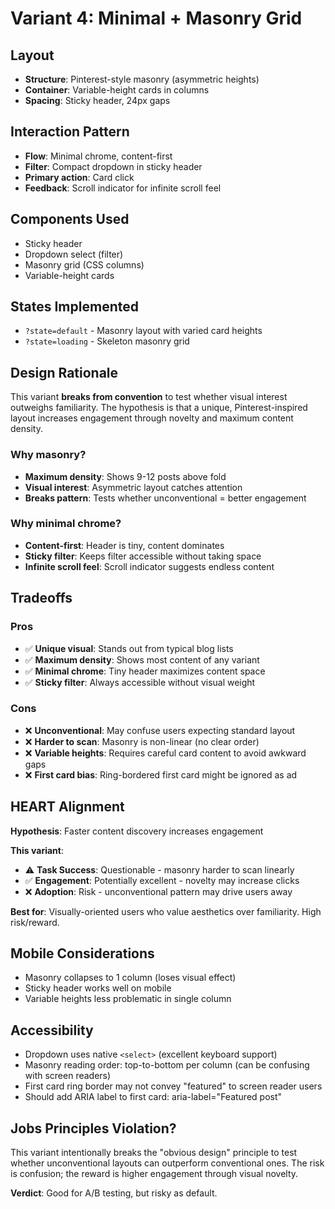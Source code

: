 # Variant 4: Minimal + Masonry Grid

## Layout
- **Structure**: Pinterest-style masonry (asymmetric heights)
- **Container**: Variable-height cards in columns
- **Spacing**: Sticky header, 24px gaps

## Interaction Pattern
- **Flow**: Minimal chrome, content-first
- **Filter**: Compact dropdown in sticky header
- **Primary action**: Card click
- **Feedback**: Scroll indicator for infinite scroll feel

## Components Used
- Sticky header
- Dropdown select (filter)
- Masonry grid (CSS columns)
- Variable-height cards

## States Implemented
- `?state=default` - Masonry layout with varied card heights
- `?state=loading` - Skeleton masonry grid

## Design Rationale

This variant **breaks from convention** to test whether visual interest outweighs familiarity. The hypothesis is that a unique, Pinterest-inspired layout increases engagement through novelty and maximum content density.

### Why masonry?
- **Maximum density**: Shows 9-12 posts above fold
- **Visual interest**: Asymmetric layout catches attention
- **Breaks pattern**: Tests whether unconventional = better engagement

### Why minimal chrome?
- **Content-first**: Header is tiny, content dominates
- **Sticky filter**: Keeps filter accessible without taking space
- **Infinite scroll feel**: Scroll indicator suggests endless content

## Tradeoffs

### Pros
- ✅ **Unique visual**: Stands out from typical blog lists
- ✅ **Maximum density**: Shows most content of any variant
- ✅ **Minimal chrome**: Tiny header maximizes content space
- ✅ **Sticky filter**: Always accessible without visual weight

### Cons
- ❌ **Unconventional**: May confuse users expecting standard layout
- ❌ **Harder to scan**: Masonry is non-linear (no clear order)
- ❌ **Variable heights**: Requires careful card content to avoid awkward gaps
- ❌ **First card bias**: Ring-bordered first card might be ignored as ad

## HEART Alignment

**Hypothesis**: Faster content discovery increases engagement

**This variant**:
- ⚠️ **Task Success**: Questionable - masonry harder to scan linearly
- ✅ **Engagement**: Potentially excellent - novelty may increase clicks
- ❌ **Adoption**: Risk - unconventional pattern may drive users away

**Best for**: Visually-oriented users who value aesthetics over familiarity. High risk/reward.

## Mobile Considerations

- Masonry collapses to 1 column (loses visual effect)
- Sticky header works well on mobile
- Variable heights less problematic in single column

## Accessibility

- Dropdown uses native `<select>` (excellent keyboard support)
- Masonry reading order: top-to-bottom per column (can be confusing with screen readers)
- First card ring border may not convey "featured" to screen reader users
- Should add ARIA label to first card: aria-label="Featured post"

## Jobs Principles Violation?

This variant intentionally breaks the "obvious design" principle to test whether unconventional layouts can outperform conventional ones. The risk is confusion; the reward is higher engagement through visual novelty.

**Verdict**: Good for A/B testing, but risky as default.
